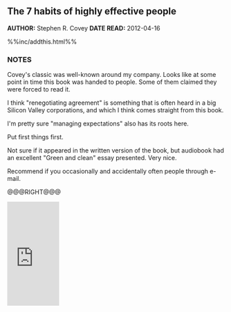 The 7 habits of highly effective people
---------------

**AUTHOR:** Stephen R. Covey 
**DATE READ:** 2012-04-16

%%inc/addthis.html%%

### NOTES ###

Covey's classic was well-known around my company. Looks like at some point
in time this book was handed to people. Some of them claimed they were
forced to read it.

I think "renegotiating agreement" is something that is often heard in a big
Silicon Valley corporations, and which I think comes straight from this
book.

I'm pretty sure "managing expectations" also has its roots here.

Put first things first.

Not sure if it appeared in the written version of the book, but audiobook
had an excellent "Green and clean" essay presented. Very nice.

Recommend if you occasionally and accidentally often people through e-mail.

@@@RIGHT@@@

<iframe src="http://rcm.amazon.com/e/cm?lt1=_blank&bc1=FFFFFF&IS2=1&npa=1&bg1=FFFFFF&fc1=000000&lc1=FF0000&t=wojcadamkoszh-20&o=1&p=8&l=as4&m=amazon&f=ifr&ref=ss_til&asins=0743269519" style="width:120px;height:240px;" scrolling="no" marginwidth="0" marginheight="0" frameborder="0"></iframe>
